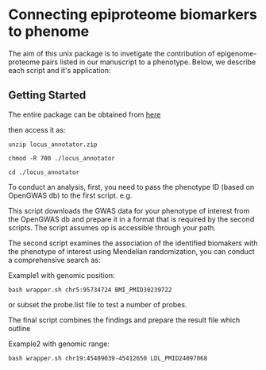 # Connecting epiproteome biomarkers to phenome
The aim of this unix package is to invetigate the contribution of epigenome-proteome pairs listed in our manuscript to a phenotype. Below, we describe each script and it's application:

## Getting Started

The entire package can be obtained from [here](https://zenodo.org/record/5979701)

then access it as:
```
unzip locus_annotator.zip

chmod -R 700 ./locus_annotator

cd ./locus_annotator
```
To conduct an analysis, first, you need to pass the phenotype ID (based on OpenGWAS db) to the first script. e.g.

This script downloads the GWAS data for your phenotype of interest from the OpenGWAS db and prepare it in a format that is required by the second scripts. The script assumes op is accessible through your path.

The second script examines the association of the identified biomakers with the phenotype of interest using Mendelian randomization, you can conduct a comprehensive search as:


Example1 with genomic position:
```
bash wrapper.sh chr5:95734724 BMI_PMID30239722
```
or subset the probe.list file to test a number of probes.

The final script combines the findings and prepare the result file which outline

Example2 with genomic range:
```
bash wrapper.sh chr19:45409039-45412650 LDL_PMID24097068
```
